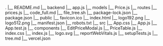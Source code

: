 .
|__ README.md
|__ backend
    |__ app.js
    |__ models
        |__ Price.js
    |__ routes
        |__ prices.js
|__ code_full.md
|__ file_tree.sh
|__ package-lock.json
|__ package.json
|__ public
    |__ favicon.ico
    |__ index.html
    |__ logo192.png
    |__ logo512.png
    |__ manifest.json
    |__ robots.txt
|__ src
    |__ App.css
    |__ App.js
    |__ App.test.js
    |__ components
        |__ EditPriceModal.js
        |__ PriceTable.js
    |__ index.css
    |__ index.js
    |__ logo.svg
    |__ reportWebVitals.js
    |__ setupTests.js
|__ tree.md
|__ vercel.json

